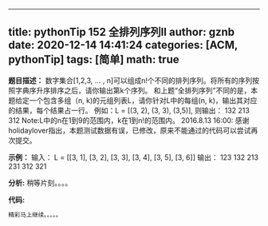 
---
title: pythonTip 152 全排列序列II
author: gznb
date: 2020-12-14 14:41:24
categories: [ACM, pythonTip]
tags: [简单]
math: true
---

**题目描述：**
数字集合[1,2,3, ... , n]可以组成n!个不同的排列序列。将所有的序列按照字典序升序排序之后，请你输出第k个序列。
和上题“全排列序列”不同的是，本题给定一个包含多组（n, k)的元组列表L，请你针对L中的每组(n, k)，输出其对应的结果，每个结果占一行。
例如：L = [(3, 2), (3, 3), (3,5)], 则输出：
132
213
312
Note:L中的n在1到9的范围内，k在1到n!的范围内。
2016.8.13 16:00: 感谢holidaylover指出，本题测试数据有误，已修改，原来不能通过的代码可以尝试再次提交。

**示例：**
输入：
L = [[3, 1], [3, 2], [3, 3], [3, 4], [3, 5], [3, 6]]
输出：
123
132
213
231
312
321


**分析:**
稍等片刻。。。。

**代码:**
```python
精彩马上继续。。。。。
```

